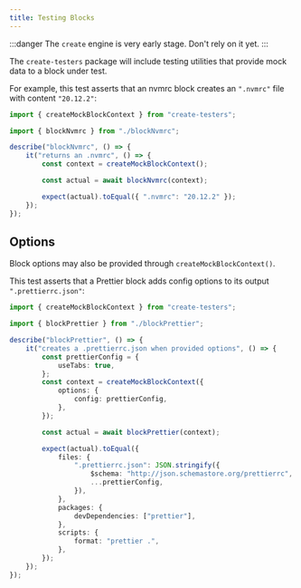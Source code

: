 ```yaml
---
title: Testing Blocks
---
```


:::danger
The `create` engine is very early stage.
Don't rely on it yet.
:::

The `create-testers` package will include testing utilities that provide mock data to a block under test.

For example, this test asserts that an nvmrc block creates an `".nvmrc"` file with content `"20.12.2"`:

```ts
import { createMockBlockContext } from "create-testers";

import { blockNvmrc } from "./blockNvmrc";

describe("blockNvmrc", () => {
	it("returns an .nvmrc", () => {
		const context = createMockBlockContext();

		const actual = await blockNvmrc(context);

		expect(actual).toEqual({ ".nvmrc": "20.12.2" });
	});
});
```

## Options

Block options may also be provided through `createMockBlockContext()`.

This test asserts that a Prettier block adds config options to its output `".prettierrc.json"`:

```ts
import { createMockBlockContext } from "create-testers";

import { blockPrettier } from "./blockPrettier";

describe("blockPrettier", () => {
	it("creates a .prettierrc.json when provided options", () => {
		const prettierConfig = {
			useTabs: true,
		};
		const context = createMockBlockContext({
			options: {
				config: prettierConfig,
			},
		});

		const actual = await blockPrettier(context);

		expect(actual).toEqual({
			files: {
				".prettierrc.json": JSON.stringify({
					$schema: "http://json.schemastore.org/prettierrc",
					...prettierConfig,
				}),
			},
			packages: {
				devDependencies: ["prettier"],
			},
			scripts: {
				format: "prettier .",
			},
		});
	});
});
```

